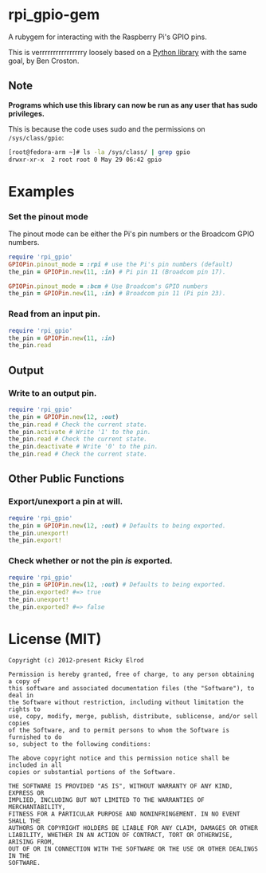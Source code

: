 # rpi_gpio-gem

A rubygem for interacting with the Raspberry Pi's GPIO pins.

This is verrrrrrrrrrrrrrrry loosely based on a
[Python library](https://code.google.com/p/raspberry-gpio-python/) with the
same goal, by Ben Croston.

## Note

**Programs which use this library can now be run as any user that has sudo privileges.**

This is because the code uses sudo and the permissions on `/sys/class/gpio`:

```bash
[root@fedora-arm ~]# ls -la /sys/class/ | grep gpio
drwxr-xr-x  2 root root 0 May 29 06:42 gpio
```

# Examples

### Set the pinout mode

The pinout mode can be either the Pi's pin numbers or the Broadcom GPIO
numbers.

```ruby
require 'rpi_gpio'
GPIOPin.pinout_mode = :rpi # use the Pi's pin numbers (default)
the_pin = GPIOPin.new(11, :in) # Pi pin 11 (Broadcom pin 17).

GPIOPin.pinout_mode = :bcm # Use Broadcom's GPIO numbers
the_pin = GPIOPin.new(11, :in) # Broadcom pin 11 (Pi pin 23).
```

### Read from an input pin.

```ruby
require 'rpi_gpio'
the_pin = GPIOPin.new(11, :in)
the_pin.read
```

## Output

### Write to an output pin.

```ruby
require 'rpi_gpio'
the_pin = GPIOPin.new(12, :out)
the_pin.read # Check the current state.
the_pin.activate # Write '1' to the pin.
the_pin.read # Check the current state.
the_pin.deactivate # Write '0' to the pin.
the_pin.read # Check the current state.
```

## Other Public Functions

### Export/unexport a pin at will.

```ruby
require 'rpi_gpio'
the_pin = GPIOPin.new(12, :out) # Defaults to being exported.
the_pin.unexport!
the_pin.export!
```

### Check whether or not the pin *is* exported.
```ruby
require 'rpi_gpio'
the_pin = GPIOPin.new(12, :out) # Defaults to being exported.
the_pin.exported? #=> true
the_pin.unexport!
the_pin.exported? #=> false
```

# License (MIT)

```
Copyright (c) 2012-present Ricky Elrod

Permission is hereby granted, free of charge, to any person obtaining a copy of
this software and associated documentation files (the "Software"), to deal in
the Software without restriction, including without limitation the rights to
use, copy, modify, merge, publish, distribute, sublicense, and/or sell copies
of the Software, and to permit persons to whom the Software is furnished to do
so, subject to the following conditions:

The above copyright notice and this permission notice shall be included in all
copies or substantial portions of the Software.

THE SOFTWARE IS PROVIDED "AS IS", WITHOUT WARRANTY OF ANY KIND, EXPRESS OR
IMPLIED, INCLUDING BUT NOT LIMITED TO THE WARRANTIES OF MERCHANTABILITY,
FITNESS FOR A PARTICULAR PURPOSE AND NONINFRINGEMENT. IN NO EVENT SHALL THE
AUTHORS OR COPYRIGHT HOLDERS BE LIABLE FOR ANY CLAIM, DAMAGES OR OTHER
LIABILITY, WHETHER IN AN ACTION OF CONTRACT, TORT OR OTHERWISE, ARISING FROM,
OUT OF OR IN CONNECTION WITH THE SOFTWARE OR THE USE OR OTHER DEALINGS IN THE
SOFTWARE.
```
